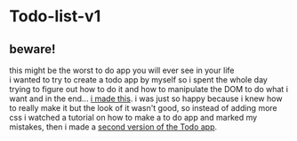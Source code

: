 # Todo-list-v1
## beware!
this might be the worst to do app you will ever see in your life <br/>
i wanted to try to create a todo app by myself so i spent the whole day trying to figure out how to do it and how to manipulate the DOM to do what i want and in the end...
[i made this](https://ahmedtodoappv1.netlify.app/). i was just so happy because i knew how to really make it but the look of it wasn't good, so instead of adding more css i watched a tutorial on how to make a to do app and marked my mistakes, then i made a [second version of the Todo app](https://github.com/AhmedAbozaid9/Todo-list-v2).
